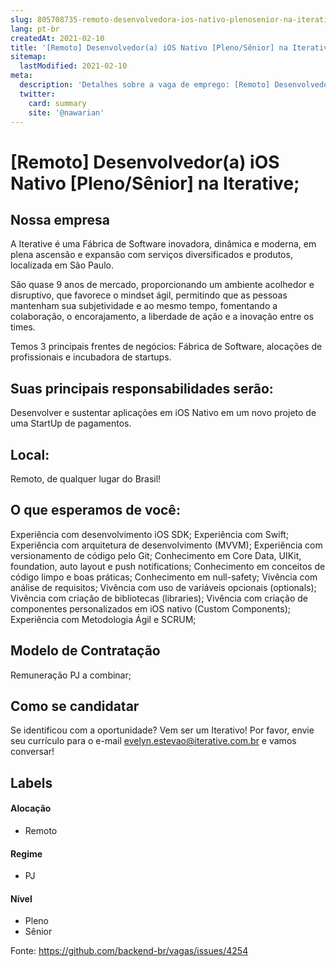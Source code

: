 ```yaml
---
slug: 805708735-remoto-desenvolvedora-ios-nativo-plenosenior-na-iterative
lang: pt-br
createdAt: 2021-02-10
title: '[Remoto] Desenvolvedor(a) iOS Nativo [Pleno/Sênior] na Iterative;  - Vaga de Emprego'
sitemap:
  lastModified: 2021-02-10
meta:
  description: 'Detalhes sobre a vaga de emprego: [Remoto] Desenvolvedor(a) iOS Nativo [Pleno/Sênior] na Iterative; '
  twitter:
    card: summary
    site: '@nawarian'
---
```


# [Remoto] Desenvolvedor(a) iOS Nativo [Pleno/Sênior] na Iterative; 

## Nossa empresa

A Iterative é uma Fábrica de Software inovadora, dinâmica e moderna, em plena ascensão e expansão com serviços diversificados e produtos, localizada em São Paulo.

São quase 9 anos de mercado, proporcionando um ambiente acolhedor e disruptivo, que favorece o mindset ágil, permitindo que as pessoas mantenham sua subjetividade e ao mesmo tempo, fomentando a colaboração, o encorajamento, a liberdade de ação e a inovação entre os times.

Temos 3 principais frentes de negócios: Fábrica de Software, alocações de profissionais e incubadora de startups.


## Suas principais responsabilidades serão:

Desenvolver e sustentar aplicações em iOS Nativo em um novo projeto de uma StartUp de pagamentos.


## Local:

Remoto, de qualquer lugar do Brasil!


## O que esperamos de você:

Experiência com desenvolvimento iOS SDK;
Experiência com Swift;
Experiência com arquitetura de desenvolvimento (MVVM);
Experiência com versionamento de código pelo Git;
Conhecimento  em Core Data, UIKit, foundation, auto layout e push notifications;
Conhecimento em conceitos de código limpo e boas práticas;
Conhecimento em null-safety;
Vivência com análise de requisitos;
Vivência com uso de variáveis opcionais (optionals);
Vivência com criação de bibliotecas (libraries);
Vivência com criação de componentes personalizados em iOS nativo (Custom Components);
Experiência com Metodologia Ágil e SCRUM;


## Modelo de Contratação

Remuneração PJ a combinar;

## Como se candidatar

Se identificou com a oportunidade? Vem ser um Iterativo!
Por favor, envie seu currículo para o e-mail evelyn.estevao@iterative.com.br e vamos conversar!

## Labels
<!-- retire os labels que não fazem sentido à vaga -->

#### Alocação
- Remoto

#### Regime
- PJ

#### Nível
- Pleno
- Sênior




Fonte: https://github.com/backend-br/vagas/issues/4254